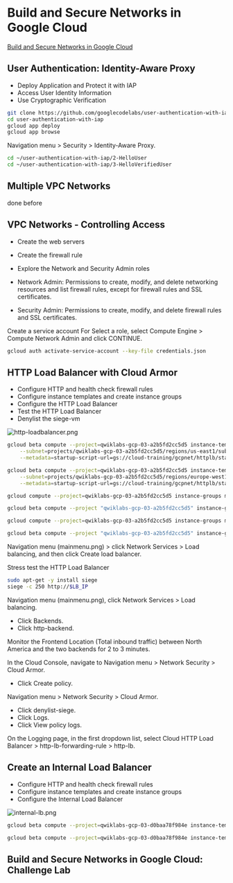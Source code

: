 # Build and Secure Networks in Google Cloud

[Build and Secure Networks in Google Cloud](https://www.qwiklabs.com/quests/128)

## User Authentication: Identity-Aware Proxy

- Deploy Application and Protect it with IAP
- Access User Identity Information
- Use Cryptographic Verification

```bash
git clone https://github.com/googlecodelabs/user-authentication-with-iap.git
cd user-authentication-with-iap
gcloud app deploy
gcloud app browse
```

Navigation menu > Security > Identity-Aware Proxy.

```bash
cd ~/user-authentication-with-iap/2-HelloUser
cd ~/user-authentication-with-iap/3-HelloVerifiedUser
```

## Multiple VPC Networks

done before

## VPC Networks - Controlling Access

- Create the web servers
- Create the firewall rule
- Explore the Network and Security Admin roles

- Network Admin: Permissions to create, modify, and delete networking resources and list firewall rules, except for firewall rules and SSL certificates.
- Security Admin: Permissions to create, modify, and delete firewall rules and SSL certificates.

Create a service account
For Select a role, select Compute Engine > Compute Network Admin and click CONTINUE.

```bash
gcloud auth activate-service-account --key-file credentials.json
```

## HTTP Load Balancer with Cloud Armor

- Configure HTTP and health check firewall rules
- Configure instance templates and create instance groups
- Configure the HTTP Load Balancer
- Test the HTTP Load Balancer
- Denylist the siege-vm

![http-loadbalancer.png](http-loadbalancer.png)

```bash
gcloud beta compute --project=qwiklabs-gcp-03-a2b5fd2cc5d5 instance-templates create us-east1 --machine-type=e2-medium \
    --subnet=projects/qwiklabs-gcp-03-a2b5fd2cc5d5/regions/us-east1/subnetworks/default --network-tier=PREMIUM \
    --metadata=startup-script-url=gs://cloud-training/gcpnet/httplb/startup.sh --maintenance-policy=MIGRATE --service-account=526830266415-compute@developer.gserviceaccount.com --scopes=https://www.googleapis.com/auth/devstorage.read_only,https://www.googleapis.com/auth/logging.write,https://www.googleapis.com/auth/monitoring.write,https://www.googleapis.com/auth/servicecontrol,https://www.googleapis.com/auth/service.management.readonly,https://www.googleapis.com/auth/trace.append --region=us-east1 --image=debian-10-buster-v20200910 --image-project=debian-cloud --boot-disk-size=10GB --boot-disk-type=pd-standard --boot-disk-device-name=us-east1 --no-shielded-secure-boot --no-shielded-vtpm --no-shielded-integrity-monitoring --reservation-affinity=any --tags=http-server

gcloud beta compute --project=qwiklabs-gcp-03-a2b5fd2cc5d5 instance-templates create europe-west1 --machine-type=e2-medium \
    --subnet=projects/qwiklabs-gcp-03-a2b5fd2cc5d5/regions/europe-west1/subnetworks/default --network-tier=PREMIUM \
    --metadata=startup-script-url=gs://cloud-training/gcpnet/httplb/startup.sh --maintenance-policy=MIGRATE --service-account=526830266415-compute@developer.gserviceaccount.com --scopes=https://www.googleapis.com/auth/devstorage.read_only,https://www.googleapis.com/auth/logging.write,https://www.googleapis.com/auth/monitoring.write,https://www.googleapis.com/auth/servicecontrol,https://www.googleapis.com/auth/service.management.readonly,https://www.googleapis.com/auth/trace.append --region=europe-west1 --image=debian-10-buster-v20200910 --image-project=debian-cloud --boot-disk-size=10GB --boot-disk-type=pd-standard --boot-disk-device-name=europe-west1 --no-shielded-secure-boot --no-shielded-vtpm --no-shielded-integrity-monitoring --reservation-affinity=any --tags=http-server

gcloud compute --project=qwiklabs-gcp-03-a2b5fd2cc5d5 instance-groups managed create us-east1-mig --base-instance-name=us-east1-mig --template=us-east1 --size=1 --zone=us-east1-b

gcloud beta compute --project "qwiklabs-gcp-03-a2b5fd2cc5d5" instance-groups managed set-autoscaling "us-east1-mig" --zone "us-east1-b" --cool-down-period "45" --max-num-replicas "5" --min-num-replicas "1" --target-cpu-utilization "0.8" --mode "on"

gcloud compute --project=qwiklabs-gcp-03-a2b5fd2cc5d5 instance-groups managed create europe-west1-mig --base-instance-name=europe-west1-mig --template=europe-west1 --size=1 --zone=europe-west1-b

gcloud beta compute --project "qwiklabs-gcp-03-a2b5fd2cc5d5" instance-groups managed set-autoscaling "europe-west1-mig" --zone "europe-west1-b" --cool-down-period "45" --max-num-replicas "5" --min-num-replicas "1" --target-cpu-utilization "0.8" --mode "on"
```

Navigation menu (mainmenu.png) > click Network Services > Load balancing, and then click Create load balancer.

Stress test the HTTP Load Balancer

```bash
sudo apt-get -y install siege
siege -c 250 http://$LB_IP
```

Navigation menu (mainmenu.png), click Network Services > Load balancing.

- Click Backends.
- Click http-backend.

Monitor the Frontend Location (Total inbound traffic) between North America and the two backends for 2 to 3 minutes.

In the Cloud Console, navigate to Navigation menu > Network Security > Cloud Armor.

- Click Create policy.

Navigation menu > Network Security > Cloud Armor.

- Click denylist-siege.
- Click Logs.
- Click View policy logs.

On the Logging page, in the first dropdown list, select Cloud HTTP Load Balancer > http-lb-forwarding-rule > http-lb.

## Create an Internal Load Balancer

- Configure HTTP and health check firewall rules
- Configure instance templates and create instance groups
- Configure the Internal Load Balancer

![internal-lb.png](internal-lb.png)

```bash
gcloud beta compute --project=qwiklabs-gcp-03-d0baa78f984e instance-templates create instance-template-1 --machine-type=e2-medium --subnet=projects/qwiklabs-gcp-03-d0baa78f984e/regions/us-central1/subnetworks/subnet-a --network-tier=PREMIUM --metadata=startup-script-url=gs://cloud-training/gcpnet/ilb/startup.sh --maintenance-policy=MIGRATE --service-account=1033803699245-compute@developer.gserviceaccount.com --scopes=https://www.googleapis.com/auth/devstorage.read_only,https://www.googleapis.com/auth/logging.write,https://www.googleapis.com/auth/monitoring.write,https://www.googleapis.com/auth/servicecontrol,https://www.googleapis.com/auth/service.management.readonly,https://www.googleapis.com/auth/trace.append --region=us-central1 --tags=lb-backend --image=debian-10-buster-v20200910 --image-project=debian-cloud --boot-disk-size=10GB --boot-disk-type=pd-standard --boot-disk-device-name=instance-template-1 --no-shielded-secure-boot --no-shielded-vtpm --no-shielded-integrity-monitoring --reservation-affinity=any

gcloud beta compute --project=qwiklabs-gcp-03-d0baa78f984e instance-templates create instance-template-2 --machine-type=e2-medium --subnet=projects/qwiklabs-gcp-03-d0baa78f984e/regions/us-central1/subnetworks/subnet-b --network-tier=PREMIUM --metadata=startup-script-url=gs://cloud-training/gcpnet/ilb/startup.sh --maintenance-policy=MIGRATE --service-account=1033803699245-compute@developer.gserviceaccount.com --scopes=https://www.googleapis.com/auth/devstorage.read_only,https://www.googleapis.com/auth/logging.write,https://www.googleapis.com/auth/monitoring.write,https://www.googleapis.com/auth/servicecontrol,https://www.googleapis.com/auth/service.management.readonly,https://www.googleapis.com/auth/trace.append --region=us-central1 --tags=lb-backend --image=debian-10-buster-v20200910 --image-project=debian-cloud --boot-disk-size=10GB --boot-disk-type=pd-standard --boot-disk-device-name=instance-template-2 --no-shielded-secure-boot --no-shielded-vtpm --no-shielded-integrity-monitoring --reservation-affinity=any
```

## Build and Secure Networks in Google Cloud: Challenge Lab
